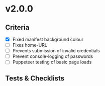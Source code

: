 
# v2.0.0

## Criteria

- [x] Fixed manifest background colour
- [ ] Fixes home-URL
- [ ] Prevents submission of invalid credentials
- [ ] Prevent console-logging of passwords
- [ ] Puppeteer testing of basic page loads

## Tests & Checklists
